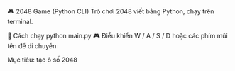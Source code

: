 🎮 2048 Game (Python CLI)
Trò chơi 2048 viết bằng Python, chạy trên terminal.

🚀 Cách chạy
python main.py
🎮 Điều khiển
W / A / S / D hoặc các phím mũi tên để di chuyển

Mục tiêu: tạo ô số 2048
